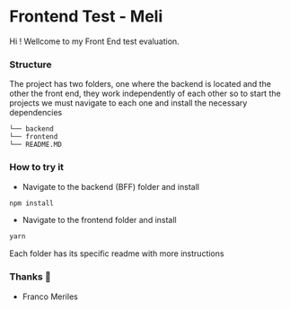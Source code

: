 # Frontend Test - Meli

Hi ! Wellcome to my Front End test evaluation.

### Structure

The project has two folders, one where the backend is located and the other the front end, they work independently of each other so to start the projects we must navigate to each one and install the necessary dependencies

```
└── backend
└── frontend
└── README.MD
```

### How to try it

- Navigate to the backend (BFF) folder and install

```sh
npm install
```

- Navigate to the frontend folder and install

```sh
yarn
```

Each folder has its specific readme with more instructions

### Thanks 🙌

- Franco Meriles
